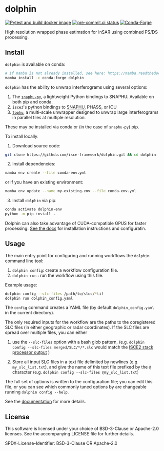 # dolphin
[![Pytest and build docker image](https://github.com/isce-framework/dolphin/actions/workflows/test-build-push.yml/badge.svg?branch=main)](https://github.com/isce-framework/dolphin/actions/workflows/test-build-push.yml)
[![pre-commit.ci status](https://results.pre-commit.ci/badge/github/isce-framework/dolphin/main.svg)](https://results.pre-commit.ci/latest/github/isce-framework/dolphin/main)
[![Conda-Forge][conda-badge]][conda-link]
<!-- [![PyPI version][pypi-version]][pypi-link] -->
<!-- [![PyPI platforms][pypi-platforms]][pypi-link] -->

<!-- prettier-ignore-start -->
[conda-badge]:              https://img.shields.io/conda/vn/conda-forge/dolphin
[conda-link]:               https://github.com/conda-forge/dolphin-feedstock
[pypi-link]:                https://pypi.org/project/dolphin/
[pypi-platforms]:           https://img.shields.io/pypi/pyversions/dolphin
[pypi-version]:             https://img.shields.io/pypi/v/dolphin
<!-- prettier-ignore-end -->

High resolution wrapped phase estimation for InSAR using combined PS/DS processing.

<!-- DeformatiOn Land surface Products in High resolution using INsar -->

## Install

`dolphin` is available on conda:

```bash
# if mamba is not already installed, see here: https://mamba.readthedocs.io/en/latest/
mamba install -c conda-forge dolphin
```

`dolphin` has the ability to unwrap interferograms using several options:

1. The [`snaphu-py`](https://github.com/isce-framework/snaphu-py), a lightweight Python bindings to SNAPHU. Available on both pip and conda.
2.  `isce3`'s python bindings to [SNAPHU](https://web.stanford.edu/group/radar/softwareandlinks/sw/snaphu/), PHASS, or ICU
3. [`tophu`](https://github.com/isce-framework/tophu), a multi-scale unwrapper designed to unwrap large interferograms in parallel tiles at multiple resolution.

These may be installed via conda or (in the case of `snaphu-py`) pip.


To install locally:

1. Download source code:
```bash
git clone https://github.com/isce-framework/dolphin.git && cd dolphin
```
2. Install dependencies:
```bash
mamba env create --file conda-env.yml
```

or if you have an existing environment:
```bash
mamba env update --name my-existing-env --file conda-env.yml
```

3. Install `dolphin` via pip:
```bash
conda activate dolphin-env
python -m pip install .
```

Dolphin can also take advantage of CUDA-compatible GPUS for faster processing. [See the docs](dolphin-insar.readthedocs.io/gpu-setup.md) for installation instructions and configuratin.

## Usage

The main entry point for configuring and running workflows the `dolphin` command line tool:

1. `dolphin config`: create a workflow configuration file.
2. `dolphin run` : run the workflow using this file.

Example usage:

```bash
dolphin config --slc-files /path/to/slcs/*tif
dolphin run dolphin_config.yaml
```

The `config` command creates a YAML file (by default `dolphin_config.yaml` in the current directory).

The only required inputs for the workflow are the paths to the coregistered SLC files (in either geographic or radar coordinates).
If the SLC files are spread over multiple files, you can either

1. use the `--slc-files` option with a bash glob pattern, (e.g. `dolphin config --slc-files merged/SLC/*/*.slc` would match the [ISCE2 stack processor output](https://github.com/isce-framework/isce2/tree/main/contrib/stack) )

1. Store all input SLC files in a text file delimited by newlines (e.g. `my_slc_list.txt`), and give the name of this text file prefixed by the `@` character (e.g. `dolphin config --slc-files @my_slc_list.txt`)

The full set of options is written to the configuration file; you can edit this file, or you can see which commonly tuned options by are changeable running `dolphin config --help`.

See the [documentation](https://dolphin-insar.readthedocs.io/) for more details.

## License

This software is licensed under your choice of BSD-3-Clause or Apache-2.0 licenses. See the accompanying LICENSE file for further details.

SPDX-License-Identifier: BSD-3-Clause OR Apache-2.0
